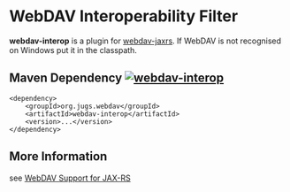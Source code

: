 # WebDAV Interoperability Filter

**webdav-interop** is a plugin for [webdav-jaxrs](../webdav-jaxrs/README.md).
If WebDAV is not recognised on Windows put it in the classpath.


## Maven Dependency [![webdav-interop](https://maven-badges.herokuapp.com/maven-central/org.jugs.webdav/webdav-interop/badge.svg)](https://maven-badges.herokuapp.com/maven-central/org.jugs.webdav/webdav-interop)

```
<dependency>
    <groupId>org.jugs.webdav</groupId>
    <artifactId>webdav-interop</artifactId>
    <version>...</version>
</dependency>
```

## More Information

see [WebDAV Support for JAX-RS](../webdav-jaxrs/src/site/README.adoc)
